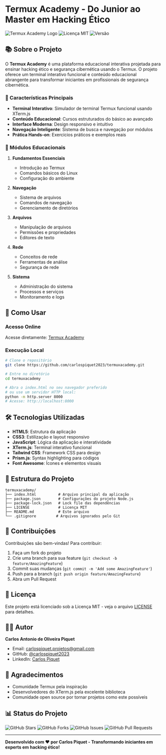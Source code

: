 # Termux Academy - Do Junior ao Master em Hacking Ético

![Termux Academy Logo](https://img.shields.io/badge/Termux-Academy-00d9ff?style=for-the-badge&logo=terminal&logoColor=white)
![Licença MIT](https://img.shields.io/badge/Licença-MIT-green.svg?style=for-the-badge)
![Versão](https://img.shields.io/badge/Versão-1.0.0-blue?style=for-the-badge)

## 📚 Sobre o Projeto

O **Termux Academy** é uma plataforma educacional interativa projetada para ensinar hacking ético e segurança cibernética usando o Termux. O projeto oferece um terminal interativo funcional e conteúdo educacional abrangente para transformar iniciantes em profissionais de segurança cibernética.

### 🎯 Características Principais

- **Terminal Interativo**: Simulador de terminal Termux funcional usando XTerm.js
- **Conteúdo Educacional**: Cursos estruturados do básico ao avançado
- **Interface Moderna**: Design responsivo e intuitivo
- **Navegação Inteligente**: Sistema de busca e navegação por módulos
- **Prática Hands-on**: Exercícios práticos e exemplos reais

### 📖 Módulos Educacionais

1. **Fundamentos Essenciais**
   - Introdução ao Termux
   - Comandos básicos do Linux
   - Configuração do ambiente

2. **Navegação**
   - Sistema de arquivos
   - Comandos de navegação
   - Gerenciamento de diretórios

3. **Arquivos**
   - Manipulação de arquivos
   - Permissões e propriedades
   - Editores de texto

4. **Rede**
   - Conceitos de rede
   - Ferramentas de análise
   - Segurança de rede

5. **Sistema**
   - Administração do sistema
   - Processos e serviços
   - Monitoramento e logs

## 🚀 Como Usar

### Acesso Online
Acesse diretamente: [Termux Academy](https://carlospiquet2023.github.io/termuxacademy)

### Execução Local
```bash
# Clone o repositório
git clone https://github.com/carlospiquet2023/termuxacademy.git

# Entre no diretório
cd termuxacademy

# Abra o index.html no seu navegador preferido
# ou use um servidor HTTP local:
python -m http.server 8000
# Acesse: http://localhost:8000
```

## 🛠️ Tecnologias Utilizadas

- **HTML5**: Estrutura da aplicação
- **CSS3**: Estilização e layout responsivo
- **JavaScript**: Lógica da aplicação e interatividade
- **XTerm.js**: Terminal interativo funcional
- **Tailwind CSS**: Framework CSS para design
- **Prism.js**: Syntax highlighting para códigos
- **Font Awesome**: Ícones e elementos visuais

## 📝 Estrutura do Projeto

```
termuxacademy/
├── index.html          # Arquivo principal da aplicação
├── package.json        # Configurações do projeto Node.js
├── package-lock.json   # Lock file das dependências
├── LICENSE             # Licença MIT
├── README.md           # Este arquivo
└── .gitignore         # Arquivos ignorados pelo Git
```

## 🤝 Contribuições

Contribuições são bem-vindas! Para contribuir:

1. Faça um fork do projeto
2. Crie uma branch para sua feature (`git checkout -b feature/AmazingFeature`)
3. Commit suas mudanças (`git commit -m 'Add some AmazingFeature'`)
4. Push para a branch (`git push origin feature/AmazingFeature`)
5. Abra um Pull Request

## 📄 Licença

Este projeto está licenciado sob a Licença MIT - veja o arquivo [LICENSE](LICENSE) para detalhes.

## 👨‍💻 Autor

**Carlos Antonio de Oliveira Piquet**
- Email: [carlospiquet.projetos@gmail.com](mailto:carlospiquet.projetos@gmail.com)
- GitHub: [@carlospiquet2023](https://github.com/carlospiquet2023)
- LinkedIn: [Carlos Piquet](https://www.linkedin.com/in/carlos-piquet)

## 🙏 Agradecimentos

- Comunidade Termux pela inspiração
- Desenvolvedores do XTerm.js pela excelente biblioteca
- Comunidade open source por tornar projetos como este possíveis

## 📊 Status do Projeto

![GitHub Stars](https://img.shields.io/github/stars/carlospiquet2023/termuxacademy?style=social)
![GitHub Forks](https://img.shields.io/github/forks/carlospiquet2023/termuxacademy?style=social)
![GitHub Issues](https://img.shields.io/github/issues/carlospiquet2023/termuxacademy)
![GitHub Pull Requests](https://img.shields.io/github/issues-pr/carlospiquet2023/termuxacademy)

---

**Desenvolvido com ❤️ por Carlos Piquet - Transformando iniciantes em experts em hacking ético!**
